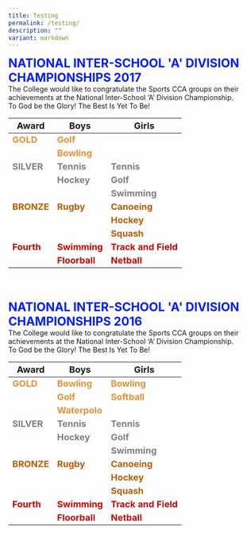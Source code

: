 ```yaml
---
title: Testing
permalink: /testing/
description: ""
variant: markdown
---
```

<font color="#041FFB" size="5"> <b>NATIONAL INTER-SCHOOL 'A' DIVISION CHAMPIONSHIPS 2017</b></font><br>
The College would like to congratulate the Sports CCA groups on their achievements at the National Inter-School ‘A’ Division Championship. <br>
To God be the  Glory! The Best Is Yet To Be!<br>

|<font size="4">Award</font> | <font size="4">Boys</font>| <font size="4">Girls</font>|
| -------- | -------- | -------- |
|<font color="#E69138" size="4"><b>GOLD</b></font>| <font color="#E69138" size="4"><b>Golf</b></font>||
|| <font color="#E69138" size="4"><b>Bowling</b></font>||
|<font color="#808080" size="4"><b>SILVER</b></font>| <font color="#808080" size="4"><b>Tennis</b></font>|<font color="#808080" size="4"><b>Tennis</b></font>|
|| <font color="#808080" size="4"><b>Hockey</b></font>|<font color="#808080" size="4"><b>Golf</b></font>|
|| |<font color="#808080" size="4"><b>Swimming</b></font>|
|<font color="#B45F06" size="4"><b>BRONZE</b></font>| <font color="#B45F06" size="4"><b>Rugby</b></font>|<font color="#B45F06" size="4"><b>Canoeing</b></font>|
|| |<font color="#B45F06" size="4"><b>Hockey</b></font>|
|| |<font color="#B45F06" size="4"><b>Squash</b></font>|
|<font color="#C00" size="4"><b>Fourth</b></font>| <font color="#C00" size="4"><b>Swimming</b></font>|<font color="#C006" size="4"><b>Track and Field</b></font>|
|| <font color="#C00" size="4"><b>Floorball</b></font>|<font color="#C006" size="4"><b>Netball</b></font>|
<br><br>



<font color="#041FFB" size="5"> <b>NATIONAL INTER-SCHOOL 'A' DIVISION CHAMPIONSHIPS 2016</b></font><br>
The College would like to congratulate the Sports CCA groups on their achievements at the National Inter-School ‘A’ Division Championship. <br>
To God be the  Glory! The Best Is Yet To Be!<br>

|<font size="4">Award</font> | <font size="4">Boys</font>| <font size="4">Girls</font>|
| -------- | -------- | -------- |
|<font color="#E69138" size="4"><b>GOLD</b></font>| <font color="#E69138" size="4"><b>Bowling</b></font>|<font color="#E69138" size="4"><b>Bowling</b></font>|
|| <font color="#E69138" size="4"><b>Golf</b></font>|<font color="#E69138" size="4"><b>Softball</b></font>|
|| <font color="#E69138" size="4"><b>Waterpolo</b></font>||
|<font color="#808080" size="4"><b>SILVER</b></font>| <font color="#808080" size="4"><b>Tennis</b></font>|<font color="#808080" size="4"><b>Tennis</b></font>|
|| <font color="#808080" size="4"><b>Hockey</b></font>|<font color="#808080" size="4"><b>Golf</b></font>|
|| |<font color="#808080" size="4"><b>Swimming</b></font>|
|<font color="#B45F06" size="4"><b>BRONZE</b></font>| <font color="#B45F06" size="4"><b>Rugby</b></font>|<font color="#B45F06" size="4"><b>Canoeing</b></font>|
|| |<font color="#B45F06" size="4"><b>Hockey</b></font>|
|| |<font color="#B45F06" size="4"><b>Squash</b></font>|
|<font color="#C00" size="4"><b>Fourth</b></font>| <font color="#C00" size="4"><b>Swimming</b></font>|<font color="#C006" size="4"><b>Track and Field</b></font>|
|| <font color="#C00" size="4"><b>Floorball</b></font>|<font color="#C006" size="4"><b>Netball</b></font>|